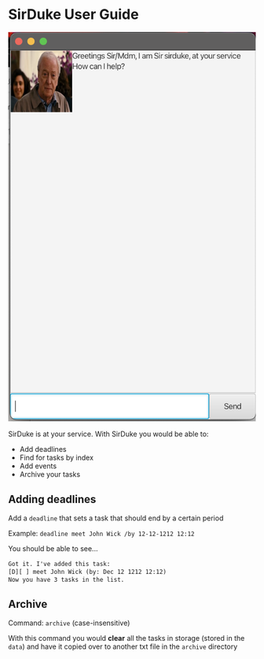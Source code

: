 # SirDuke User Guide

![product screenshot](Ui.png)

SirDuke is at your service. With SirDuke you would be able to:
- Add deadlines
- Find for tasks by index
- Add events
- Archive your tasks

## Adding deadlines

Add a `deadline` that sets a task that should end by a certain period

Example: `deadline meet John Wick /by 12-12-1212 12:12`

You should be able to see...

```
Got it. I've added this task:
[D][ ] meet John Wick (by: Dec 12 1212 12:12)
Now you have 3 tasks in the list.
```

## Archive

Command: `archive` (case-insensitive)

With this command you would **clear** all the tasks in storage (stored in the `data`) and have it copied over to
another txt file in the `archive` directory
